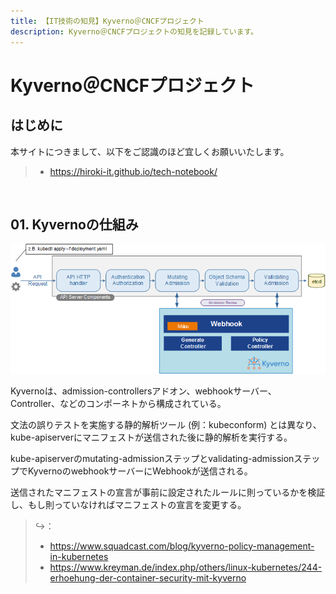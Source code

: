 ```yaml
---
title: 【IT技術の知見】Kyverno＠CNCFプロジェクト
description: Kyverno＠CNCFプロジェクトの知見を記録しています。
---
```


# Kyverno＠CNCFプロジェクト

## はじめに

本サイトにつきまして、以下をご認識のほど宜しくお願いいたします。

> - https://hiroki-it.github.io/tech-notebook/

<br>

## 01. Kyvernoの仕組み

![kyverno_architecture](https://raw.githubusercontent.com/hiroki-it/tech-notebook-images/master/images/kyverno_architecture.png)

Kyvernoは、admission-controllersアドオン、webhookサーバー、Controller、などのコンポーネトから構成されている。

文法の誤りテストを実施する静的解析ツール (例：kubeconform) とは異なり、kube-apiserverにマニフェストが送信された後に静的解析を実行する。

kube-apiserverのmutating-admissionステップとvalidating-admissionステップでKyvernoのwebhookサーバーにWebhookが送信される。

送信されたマニフェストの宣言が事前に設定されたルールに則っているかを検証し、もし則っていなければマニフェストの宣言を変更する。

> ↪️：
>
> - https://www.squadcast.com/blog/kyverno-policy-management-in-kubernetes
> - https://www.kreyman.de/index.php/others/linux-kubernetes/244-erhoehung-der-container-security-mit-kyverno

<br>
